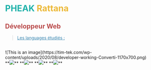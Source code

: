 # <span style="color:#20b2aa">PHEAK </span><span style="color:#ecb939">Rattana</span>


##  **<span style="color:#b94a4a">Développeur Web</span>**



> <span style="color:#3684af;text-decoration:underline"> Les languages étudiés : </span>
<br>
![This is an image](https://tim-tek.com/wp-content/uploads/2020/08/developer-working-Converti-1170x700.png)
<br>
 **<img src="https://img.icons8.com/color/48/null/html-5--v1.png"/>**
**<img src="https://img.icons8.com/color/48/null/css3.png"/>**
**<img src="https://img.icons8.com/color/48/null/javascript--v1.png"/>**
**<img src="https://img.icons8.com/fluency/48/null/php.png"/>**



